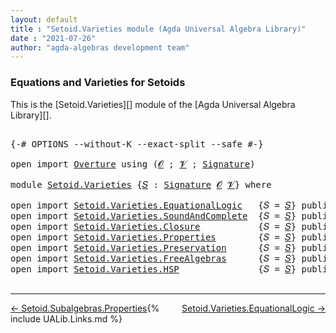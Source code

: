 ```yaml
---
layout: default
title : "Setoid.Varieties module (Agda Universal Algebra Library)"
date : "2021-07-26"
author: "agda-algebras development team"
---
```


### <a id="equations-and-varieties-for-setoids">Equations and Varieties for Setoids</a>

This is the [Setoid.Varieties][] module of the [Agda Universal Algebra Library][].

<pre class="Agda">

<a id="341" class="Symbol">{-#</a> <a id="345" class="Keyword">OPTIONS</a> <a id="353" class="Pragma">--without-K</a> <a id="365" class="Pragma">--exact-split</a> <a id="379" class="Pragma">--safe</a> <a id="386" class="Symbol">#-}</a>

<a id="391" class="Keyword">open</a> <a id="396" class="Keyword">import</a> <a id="403" href="Overture.html" class="Module">Overture</a> <a id="412" class="Keyword">using</a> <a id="418" class="Symbol">(</a><a id="419" href="Overture.Signatures.html#648" class="Generalizable">𝓞</a> <a id="421" class="Symbol">;</a> <a id="423" href="Overture.Signatures.html#650" class="Generalizable">𝓥</a> <a id="425" class="Symbol">;</a> <a id="427" href="Overture.Signatures.html#3264" class="Function">Signature</a><a id="436" class="Symbol">)</a>

<a id="439" class="Keyword">module</a> <a id="446" href="Setoid.Varieties.html" class="Module">Setoid.Varieties</a> <a id="463" class="Symbol">{</a><a id="464" href="Setoid.Varieties.html#464" class="Bound">𝑆</a> <a id="466" class="Symbol">:</a> <a id="468" href="Overture.Signatures.html#3264" class="Function">Signature</a> <a id="478" href="Overture.Signatures.html#648" class="Generalizable">𝓞</a> <a id="480" href="Overture.Signatures.html#650" class="Generalizable">𝓥</a><a id="481" class="Symbol">}</a> <a id="483" class="Keyword">where</a>

<a id="490" class="Keyword">open</a> <a id="495" class="Keyword">import</a> <a id="502" href="Setoid.Varieties.EquationalLogic.html" class="Module">Setoid.Varieties.EquationalLogic</a>   <a id="537" class="Symbol">{</a><a id="538" class="Argument">𝑆</a> <a id="540" class="Symbol">=</a> <a id="542" href="Setoid.Varieties.html#464" class="Bound">𝑆</a><a id="543" class="Symbol">}</a> <a id="545" class="Keyword">public</a>
<a id="552" class="Keyword">open</a> <a id="557" class="Keyword">import</a> <a id="564" href="Setoid.Varieties.SoundAndComplete.html" class="Module">Setoid.Varieties.SoundAndComplete</a>  <a id="599" class="Symbol">{</a><a id="600" class="Argument">𝑆</a> <a id="602" class="Symbol">=</a> <a id="604" href="Setoid.Varieties.html#464" class="Bound">𝑆</a><a id="605" class="Symbol">}</a> <a id="607" class="Keyword">public</a>
<a id="614" class="Keyword">open</a> <a id="619" class="Keyword">import</a> <a id="626" href="Setoid.Varieties.Closure.html" class="Module">Setoid.Varieties.Closure</a>           <a id="661" class="Symbol">{</a><a id="662" class="Argument">𝑆</a> <a id="664" class="Symbol">=</a> <a id="666" href="Setoid.Varieties.html#464" class="Bound">𝑆</a><a id="667" class="Symbol">}</a> <a id="669" class="Keyword">public</a>
<a id="676" class="Keyword">open</a> <a id="681" class="Keyword">import</a> <a id="688" href="Setoid.Varieties.Properties.html" class="Module">Setoid.Varieties.Properties</a>        <a id="723" class="Symbol">{</a><a id="724" class="Argument">𝑆</a> <a id="726" class="Symbol">=</a> <a id="728" href="Setoid.Varieties.html#464" class="Bound">𝑆</a><a id="729" class="Symbol">}</a> <a id="731" class="Keyword">public</a>
<a id="738" class="Keyword">open</a> <a id="743" class="Keyword">import</a> <a id="750" href="Setoid.Varieties.Preservation.html" class="Module">Setoid.Varieties.Preservation</a>      <a id="785" class="Symbol">{</a><a id="786" class="Argument">𝑆</a> <a id="788" class="Symbol">=</a> <a id="790" href="Setoid.Varieties.html#464" class="Bound">𝑆</a><a id="791" class="Symbol">}</a> <a id="793" class="Keyword">public</a>
<a id="800" class="Keyword">open</a> <a id="805" class="Keyword">import</a> <a id="812" href="Setoid.Varieties.FreeAlgebras.html" class="Module">Setoid.Varieties.FreeAlgebras</a>      <a id="847" class="Symbol">{</a><a id="848" class="Argument">𝑆</a> <a id="850" class="Symbol">=</a> <a id="852" href="Setoid.Varieties.html#464" class="Bound">𝑆</a><a id="853" class="Symbol">}</a> <a id="855" class="Keyword">public</a>
<a id="862" class="Keyword">open</a> <a id="867" class="Keyword">import</a> <a id="874" href="Setoid.Varieties.HSP.html" class="Module">Setoid.Varieties.HSP</a>               <a id="909" class="Symbol">{</a><a id="910" class="Argument">𝑆</a> <a id="912" class="Symbol">=</a> <a id="914" href="Setoid.Varieties.html#464" class="Bound">𝑆</a><a id="915" class="Symbol">}</a> <a id="917" class="Keyword">public</a>

</pre>

--------------------------------

<span style="float:left;">[← Setoid.Subalgebras.Properties](Setoid.Subalgebras.Properties.html)</span>
<span style="float:right;">[Setoid.Varieties.EquationalLogic →](Setoid.Varieties.EquationalLogic.html)</span>

{% include UALib.Links.md %}
